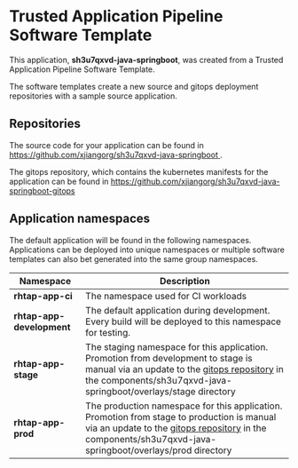 # Trusted Application Pipeline Software Template

This application, **sh3u7qxvd-java-springboot**, was created from a Trusted Application Pipeline Software Template.

The software templates create a new source and gitops deployment repositories with a sample source application. 

## Repositories

The source code for your application can be found in [https://github.com/xjiangorg/sh3u7qxvd-java-springboot ](https://github.com/xjiangorg/sh3u7qxvd-java-springboot ).
 
The gitops repository, which contains the kubernetes manifests for the application can be found in 
[https://github.com/xjiangorg/sh3u7qxvd-java-springboot-gitops ](https://github.com/xjiangorg/sh3u7qxvd-java-springboot-gitops ) 

## Application namespaces 

The default application will be found in the following namespaces. Applications can be deployed into unique namespaces or multiple software templates can also bet generated into the same group namespaces.  

|  Namespace   |  Description   |  
| -------- | -------- |
| **rhtap-app-ci** | The namespace used for CI workloads |
| **rhtap-app-development** | The default application during development. Every build will be deployed to this namespace for testing. |
| **rhtap-app-stage** | The staging namespace for this application. Promotion from development to stage is manual via an update to the [gitops repository](https://github.com/xjiangorg/sh3u7qxvd-java-springboot-gitops ) in the components/sh3u7qxvd-java-springboot/overlays/stage directory |
| **rhtap-app-prod** | The production namespace for this application. Promotion from stage to production is manual via an update to the [gitops repository](https://github.com/xjiangorg/sh3u7qxvd-java-springboot-gitops ) in the components/sh3u7qxvd-java-springboot/overlays/prod directory |